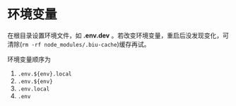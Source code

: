 <!-- @format -->

# 环境变量

在根目录设置环境文件，如 **.env.dev** 。若改变环境变量，重启后没发现变化，可清除(`rm -rf node_modules/.biu-cache`)缓存再试。

环境变量顺序为

1.  `.env.${env}.local`
2.  `.env.${env}`
3.  `.env.local`
4.  `.env`
